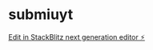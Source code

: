 # submiuyt

[Edit in StackBlitz next generation editor ⚡️](https://stackblitz.com/~/github.com/nagvanshi9275/submiuyt)
